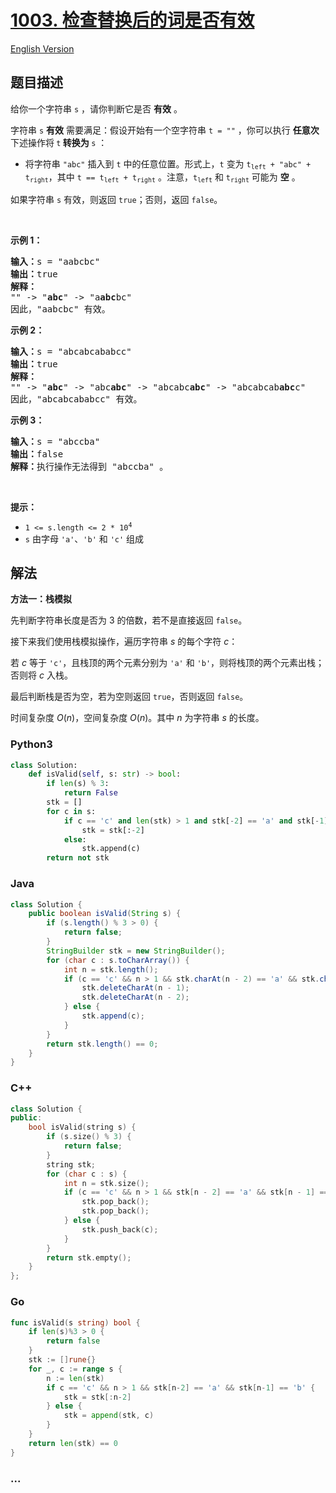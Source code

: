 # [1003. 检查替换后的词是否有效](https://leetcode.cn/problems/check-if-word-is-valid-after-substitutions)

[English Version](/solution/1000-1099/1003.Check%20If%20Word%20Is%20Valid%20After%20Substitutions/README_EN.md)

## 题目描述

<!-- 这里写题目描述 -->

给你一个字符串 <code>s</code> ，请你判断它是否 <strong>有效</strong> 。

<p>字符串 <code>s</code> <strong>有效</strong> 需要满足：假设开始有一个空字符串 <code>t = ""</code> ，你可以执行 <strong>任意次</strong> 下述操作将<strong> </strong><code>t</code><strong> 转换为 </strong><code>s</code> ：</p>

<ul>
	<li>将字符串 <code>"abc"</code> 插入到 <code>t</code> 中的任意位置。形式上，<code>t</code> 变为 <code>t<sub>left</sub> + "abc" + t<sub>right</sub></code>，其中 <code>t == t<sub>left</sub> + t<sub>right</sub></code> 。注意，<code>t<sub>left</sub></code> 和 <code>t<sub>right</sub></code> 可能为 <strong>空</strong> 。</li>
</ul>

<p>如果字符串 <code>s</code> 有效，则返回 <code>true</code>；否则，返回 <code>false</code>。</p>

<p>&nbsp;</p>

<p><strong>示例 1：</strong></p>

<pre>
<strong>输入：</strong>s = "aabcbc"
<strong>输出：</strong>true
<strong>解释：</strong>
"" -&gt; "<strong>abc</strong>" -&gt; "a<strong>abc</strong>bc"
因此，"aabcbc" 有效。</pre>

<p><strong>示例 2：</strong></p>

<pre>
<strong>输入：</strong>s = "abcabcababcc"
<strong>输出：</strong>true
<strong>解释：</strong>
"" -&gt; "<strong>abc</strong>" -&gt; "abc<strong>abc</strong>" -&gt; "abcabc<strong>abc</strong>" -&gt; "abcabcab<strong>abc</strong>c"
因此，"abcabcababcc" 有效。</pre>

<p><strong>示例 3：</strong></p>

<pre>
<strong>输入：</strong>s = "abccba"
<strong>输出：</strong>false
<strong>解释：</strong>执行操作无法得到 "abccba" 。</pre>

<p>&nbsp;</p>

<p><strong>提示：</strong></p>

<ul>
	<li><code>1 &lt;= s.length &lt;= 2 * 10<sup>4</sup></code></li>
	<li><code>s</code> 由字母 <code>'a'</code>、<code>'b'</code> 和 <code>'c'</code> 组成</li>
</ul>

## 解法

<!-- 这里可写通用的实现逻辑 -->

**方法一：栈模拟**

先判断字符串长度是否为 $3$ 的倍数，若不是直接返回 `false`。

接下来我们使用栈模拟操作，遍历字符串 $s$ 的每个字符 $c$：

若 $c$ 等于 `'c'`，且栈顶的两个元素分别为 `'a'` 和 `'b'`，则将栈顶的两个元素出栈；否则将 $c$ 入栈。

最后判断栈是否为空，若为空则返回 `true`，否则返回 `false`。

时间复杂度 $O(n)$，空间复杂度 $O(n)$。其中 $n$ 为字符串 $s$ 的长度。

<!-- tabs:start -->

### **Python3**

<!-- 这里可写当前语言的特殊实现逻辑 -->

```python
class Solution:
    def isValid(self, s: str) -> bool:
        if len(s) % 3:
            return False
        stk = []
        for c in s:
            if c == 'c' and len(stk) > 1 and stk[-2] == 'a' and stk[-1] == 'b':
                stk = stk[:-2]
            else:
                stk.append(c)
        return not stk
```

### **Java**

<!-- 这里可写当前语言的特殊实现逻辑 -->

```java
class Solution {
    public boolean isValid(String s) {
        if (s.length() % 3 > 0) {
            return false;
        }
        StringBuilder stk = new StringBuilder();
        for (char c : s.toCharArray()) {
            int n = stk.length();
            if (c == 'c' && n > 1 && stk.charAt(n - 2) == 'a' && stk.charAt(n - 1) == 'b') {
                stk.deleteCharAt(n - 1);
                stk.deleteCharAt(n - 2);
            } else {
                stk.append(c);
            }
        }
        return stk.length() == 0;
    }
}
```

### **C++**

```cpp
class Solution {
public:
    bool isValid(string s) {
        if (s.size() % 3) {
            return false;
        }
        string stk;
        for (char c : s) {
            int n = stk.size();
            if (c == 'c' && n > 1 && stk[n - 2] == 'a' && stk[n - 1] == 'b') {
                stk.pop_back();
                stk.pop_back();
            } else {
                stk.push_back(c);
            }
        }
        return stk.empty();
    }
};
```

### **Go**

```go
func isValid(s string) bool {
	if len(s)%3 > 0 {
		return false
	}
	stk := []rune{}
	for _, c := range s {
		n := len(stk)
		if c == 'c' && n > 1 && stk[n-2] == 'a' && stk[n-1] == 'b' {
			stk = stk[:n-2]
		} else {
			stk = append(stk, c)
		}
	}
	return len(stk) == 0
}
```

### **...**

```

```

<!-- tabs:end -->
